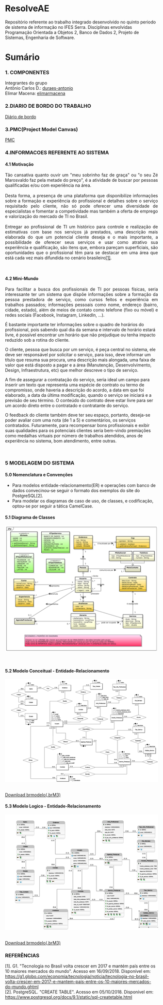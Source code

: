 # ResolveAE<br>

Repositório referente ao trabalho integrado desenvolvido no quinto periodo de sistema de informação no IFES Serra. Disciplinas envolvidas Programação Orientada a Objetos 2, Banco de Dados 2, Projeto de Sistemas, Engenharia de Software.

# Sumário<br>

### 1. COMPONENTES<br>
Integrantes do grupo<br>
Antônio Carlos D.:  [duraes-antonio](https://github.com/duraes-antonio)<br>
Elimar Macena:      [elimarmacena](https://github.com/elimarmacena)<br>

### 2.DIARIO DE BORDO DO TRABALHO <br>
<a href="https://docs.google.com/document/d/1IdetJXo8JxywMN9Et_-meReJdg83JbfsaWmf0YkEg0g/edit?usp=sharing">Diário de bordo</a>

### 3.PMC(Project Model Canvas) <br>
<a href="https://docs.google.com/spreadsheets/d/1B-QtfgM4DjDoLwGBw3BMwjk412ga9ftL_5a3BK7fzBo/edit?usp=sharing">PMC</a>


### 4.INFORMACOES REFERENTE AO SISTEMA<br>

#### 4.1 Motivação<br>

<p align="justify">
    Tão cansativa quanto ouvir um "meu sobrinho faz de graça" ou "o seu Zé Marosvaldo faz pela metade do preço", é a atividade de buscar por pessoas qualificadas e/ou com experiência na área.<br><br>
    Desta forma, a presença de uma plataforma que disponibilize informações sobre a formação e experiência do profissional e detalhes sobre o serviço requisitado pelo cliente, não só pode oferecer uma diversidade de especialistas e fomentar a competividade mas também a oferta de emprego e valorização do mercado de TI no Brasil.<br><br>
    Entregar ao profissional de TI um histórico para controle e realização de estimativas com base nos serviços já prestados, uma descrição mais elaborada do que um potencial cliente deseja e o mais importante, a possibilidade de oferecer seus serviços e usar como atrativo sua experiência e qualificação, são itens que, embora pareçam superficiais, são oportunidades que o profissional têm para se destacar em uma área que está cada vez mais difundida no cenário brasileiro<a href=https://g1.globo.com/economia/tecnologia/noticia/tecnologia-no-brasil-volta-crescer-em-2017-e-mantem-pais-entre-os-10-maiores-mercados-do-mundo.ghtml>[1]</a>.
</p><br>

#### 4.2 Mini-Mundo<br>

<p align="justify">
Para facilitar a busca dos profissionais de TI por pessoas físicas, seria interessante ter um sistema que dispõe informações sobre a formação da pessoa prestadora de serviço, como cursos feitos e experiência em trabalhos passados; informações pessoais como nome, endereço (bairro, cidade, estado), além de meios de contato como telefone (fixo ou móvel) e redes sociais (Facebook, Instagram, LinkedIn, …).<br>
    
É bastante importante ter informações sobre o quadro de horários do profissional, pois sabendo qual dia da semana e intervalo de horário estará livre, é possível encontrar um horário que não prejudique ou tenha impacto reduzido sob a rotina do cliente.<br>

O cliente, pessoa que busca por um serviço, é peça central no sistema, ele deve ser responsável por solicitar o serviço, para isso, deve informar um título que resuma sua procura, uma descrição mais alongada, uma faixa de valor que está disposto a pagar e a área (Manutenção, Desenvolvimento, Design, Infraestrutura, etc) que melhor descreve o tipo de serviço.<br>

A fim de assegurar a contratação do serviço, seria ideal um campo para inserir um texto que representa uma espécie de contrato ou termo de compromisso, onde haveria a descrição do acordo, a data em que foi elaborado, a data da última modificação, quando o serviço se iniciará e a previsão de seu término. O conteúdo do contrato deve estar livre para ser um acordo direto entre o contratado e contratante do serviço.<br>

O feedback do cliente também deve ter seu espaço, portanto, deseja-se poder avaliar com uma nota (de 1 a 5) e comentários, os serviços contratados. Futuramente, para recompensar bons profissionais e exibir suas qualidades para os potenciais clientes seria bem-vindo premiações como medalhas virtuais por número de trabalhos atendidos, anos de experiência no sistema, bom atendimento, entre outras.
</p><br>

### 5 MODELAGEM DO SISTEMA<br>

#### 5.0 Nomenclatura e Convenções<br>

* Para modelos entidade-relacionamento(ER) e operações com banco de dados convecinou-se seguir o formato dos exemplos do site do PostgreSQL[2].<br>
* Para modelar os diagramas de caso de uso, de classes, e codificação, optou-se por seguir a tática CamelCase.<br>

#### 5.1 Diagrama de Classes<br>

<p align="center"><img src="https://github.com/duraes-antonio/ResolveAE/blob/master/Documentacao/Diagramas/Imagens/diag_classe.svg"></p><br>

#### 5.2 Modelo Conceitual - Entidade-Relacionamento<br>

<p align="center">
    <img src="https://github.com/duraes-antonio/ResolveAE/blob/master/Documentacao/Diagramas/Imagens/modelo_er_conceitual.png"></p><br>
    <a href="https://github.com/duraes-antonio/ResolveAE/blob/master/Documentacao/Diagramas/Arquivos/modelo_er_conceitual.brM3">Download brmodelo(.brM3)</a><br>

#### 5.3 Modelo Logico - Entidade-Relacionamento<br>

<p align="center">
    <img src="https://github.com/duraes-antonio/ResolveAE/blob/master/Documentacao/Diagramas/Imagens/modelo_er_logico.png"></p><br>
    <a href="https://github.com/duraes-antonio/ResolveAE/blob/master/Documentacao/Diagramas/Arquivos/modelo_er_logico.brM3">Download brmodelo(.brM3)</a><br>

### REFERÊNCIAS
[1]. G1. "Tecnologia no Brasil volta crescer em 2017 e mantém país entre os 10 maiores mercados do mundo". Acesso em 16/09/2018. Disponível em: https://g1.globo.com/economia/tecnologia/noticia/tecnologia-no-brasil-volta-crescer-em-2017-e-mantem-pais-entre-os-10-maiores-mercados-do-mundo.ghtml<br>
[2]. PostgreSQL. "CREATE TABLE". Acesso em 05/10/2018. Disponível em: https://www.postgresql.org/docs/9.1/static/sql-createtable.html

